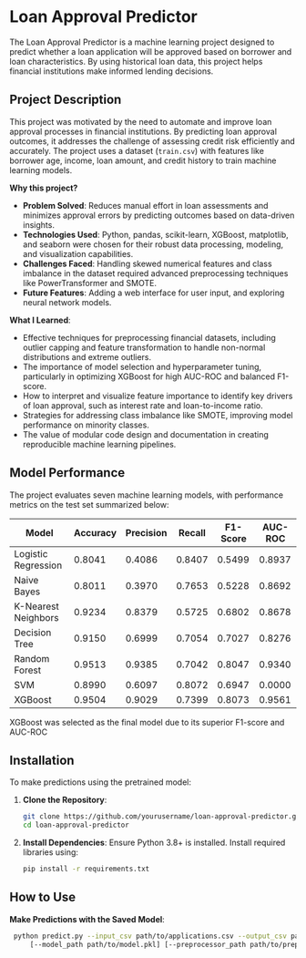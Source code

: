 # Loan Approval Predictor

The Loan Approval Predictor is a machine learning project designed to predict whether a loan application will be approved based on borrower and loan characteristics. By using historical loan data, this project helps financial institutions make informed lending decisions.

## Project Description

This project was motivated by the need to automate and improve loan approval processes in financial institutions. By predicting loan approval outcomes, it addresses the challenge of assessing credit risk efficiently and accurately. The project uses a dataset (`train.csv`) with features like borrower age, income, loan amount, and credit history to train machine learning models.

**Why this project?**
- **Problem Solved**: Reduces manual effort in loan assessments and minimizes approval errors by predicting outcomes based on data-driven insights.
- **Technologies Used**: Python, pandas, scikit-learn, XGBoost, matplotlib, and seaborn were chosen for their robust data processing, modeling, and visualization capabilities.
- **Challenges Faced**: Handling skewed numerical features and class imbalance in the dataset required advanced preprocessing techniques like PowerTransformer and SMOTE.
- **Future Features**: Adding a web interface for user input, and exploring neural network models.

**What I Learned**:
- Effective techniques for preprocessing financial datasets, including outlier capping and feature transformation to handle non-normal distributions and extreme outliers.
- The importance of model selection and hyperparameter tuning, particularly in optimizing XGBoost for high AUC-ROC and balanced F1-score.
- How to interpret and visualize feature importance to identify key drivers of loan approval, such as interest rate and loan-to-income ratio.
- Strategies for addressing class imbalance like SMOTE, improving model performance on minority classes.
- The value of modular code design and documentation in creating reproducible machine learning pipelines.

## Model Performance

The project evaluates seven machine learning models, with performance metrics on the test set summarized below:

| Model                | Accuracy | Precision | Recall | F1-Score | AUC-ROC |
|----------------------|----------|-----------|--------|----------|---------|
| Logistic Regression  | 0.8041   | 0.4086    | 0.8407 | 0.5499   | 0.8937  |
| Naive Bayes          | 0.8011   | 0.3970    | 0.7653 | 0.5228   | 0.8692  |
| K-Nearest Neighbors  | 0.9234   | 0.8379    | 0.5725 | 0.6802   | 0.8678  |
| Decision Tree        | 0.9150   | 0.6999    | 0.7054 | 0.7027   | 0.8276  |
| Random Forest        | 0.9513   | 0.9385    | 0.7042 | 0.8047   | 0.9340  |
| SVM                  | 0.8990   | 0.6097    | 0.8072 | 0.6947   | 0.0000  |
| XGBoost              | 0.9504   | 0.9029    | 0.7399 | 0.8073   | 0.9561  |

XGBoost was selected as the final model due to its superior F1-score and AUC-ROC

## Installation

To make predictions using the pretrained model:

1. **Clone the Repository**:
   ```bash
   git clone https://github.com/yourusername/loan-approval-predictor.git
   cd loan-approval-predictor
   ```

2. **Install Dependencies**:
   Ensure Python 3.8+ is installed. Install required libraries using:
   ```bash
   pip install -r requirements.txt
   ```
   
## How to Use
  **Make Predictions with the Saved Model**:
   ```bash
    python predict.py --input_csv path/to/applications.csv --output_csv path/to/predictions.csv \
        [--model_path path/to/model.pkl] [--preprocessor_path path/to/preprocessor.pkl]
   ```
